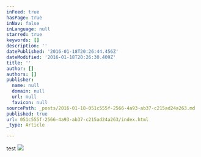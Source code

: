 ```yaml
---
inFeed: true
hasPage: true
inNav: false
inLanguage: null
starred: true
keywords: []
description: ''
datePublished: '2016-01-18T20:26:44.456Z'
dateModified: '2016-01-18T20:26:30.409Z'
title: ''
author: []
authors: []
publisher:
  name: null
  domain: null
  url: null
  favicon: null
sourcePath: _posts/2016-01-18-051c555f-2566-4a93-ab37-c215ad24a263.md
published: true
url: 051c555f-2566-4a93-ab37-c215ad24a263/index.html
_type: Article

---
```

test
![](https://the-grid-user-content.s3-us-west-2.amazonaws.com/5a97ea36-2d96-4335-b6c1-73c0a481e938.jpg)
